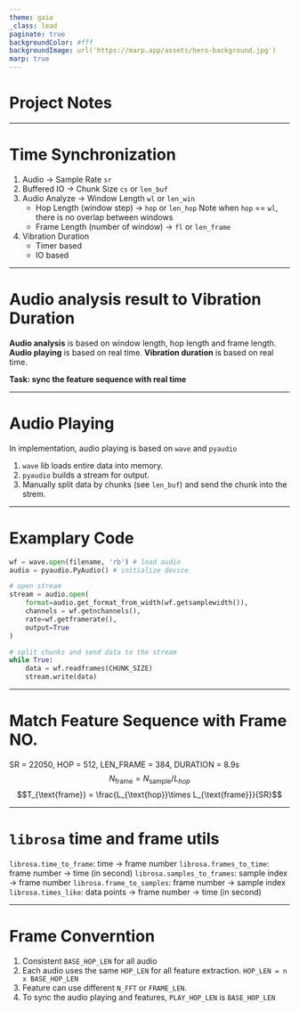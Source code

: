 ```yaml
---
theme: gaia
_class: lead
paginate: true
backgroundColor: #fff
backgroundImage: url('https://marp.app/assets/hero-background.jpg')
marp: true
---
```


# **Project Notes**

---

# Time Synchronization

1. Audio $\rightarrow$ Sample Rate `sr`
2. Buffered IO $\rightarrow$ Chunk Size `cs` or `len_buf`
3. Audio Analyze $\rightarrow$ Window Length `wl` or `len_win`
    - Hop Length (window step) $\rightarrow$ `hop` or `len_hop`
        Note when `hop` == `wl`, there is no overlap between windows
    - Frame Length (number of window) $\rightarrow$ `fl` or `len_frame`
4. Vibration Duration
    - Timer based
    - IO based

---

# Audio analysis result to Vibration Duration

**Audio analysis** is based on window length, hop length and frame length.
**Audio playing** is based on real time.
**Vibration duration** is based on real time.

**Task: sync the feature sequence with real time**

---

# Audio Playing
In implementation, audio playing is based on `wave` and `pyaudio`

1. `wave` lib loads entire data into memory.
2. `pyaudio` builds a stream for output.
2. Manually split data by chunks (see `len_buf`) and send the chunk into the strem.

---
# Examplary Code

```python
wf = wave.open(filename, 'rb') # load audio
audio = pyaudio.PyAudio() # initialize device

# open stream
stream = audio.open(
    format=audio.get_format_from_width(wf.getsamplewidth()),
    channels = wf.getnchannels(),
    rate=wf.getframerate(),
    output=True
)

# split chunks and send data to the stream
while True:
    data = wf.readframes(CHUNK_SIZE)
    stream.write(data)
```
---

# Match Feature Sequence with Frame NO.

SR = 22050, HOP = 512, LEN_FRAME = 384, DURATION = 8.9s 
$$N_{\text{frame}} = N_{\text{sample}} / L_{hop}$$
$$T_{\text{frame}} = \frac{L_{\text{hop}}\times L_{\text{frame}}}{SR}$$

---
# `librosa` time and frame utils

`librosa.time_to_frame`: time $\rightarrow$ frame number
`librosa.frames_to_time`: frame number $\rightarrow$ time (in second)
`librosa.samples_to_frames`: sample index $\rightarrow$ frame number
`librosa.frame_to_samples`: frame number $\rightarrow$  sample index 
`librosa.times_like`: data points $\rightarrow$ frame number $\rightarrow$ time (in second)

---

# Frame Converntion
1. Consistent `BASE_HOP_LEN` for all audio
2. Each audio uses the same `HOP_LEN` for all feature extraction. `HOP_LEN = n x BASE_HOP_LEN`
3. Feature can use different `N_FFT` or `FRAME_LEN`.
4. To sync the audio playing and features, `PLAY_HOP_LEN` is `BASE_HOP_LEN`
